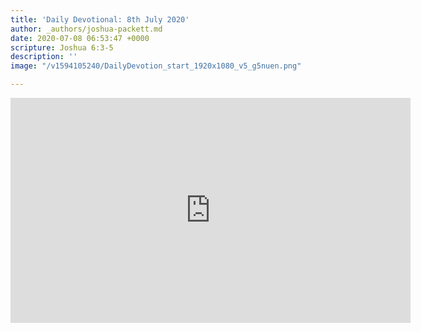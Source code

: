 ```yaml
---
title: 'Daily Devotional: 8th July 2020'
author: _authors/joshua-packett.md
date: 2020-07-08 06:53:47 +0000
scripture: Joshua 6:3-5
description: ''
image: "/v1594105240/DailyDevotion_start_1920x1080_v5_g5nuen.png"

---
```

<iframe src="https://player.vimeo.com/video/436241927" width="640" height="360" frameborder="0" allow="autoplay; fullscreen" allowfullscreen></iframe>